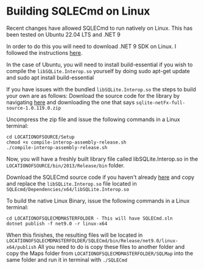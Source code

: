 # Building SQLECmd on Linux

Recent changes have allowed SQLECmd to run natively on Linux. This has been tested on Ubuntu 22.04 LTS and .NET 9

In order to do this you will need to download .NET 9 SDK on Linux. I followed the instructions [here](https://learn.microsoft.com/en-us/dotnet/core/install/linux-ubuntu-install?tabs=dotnet9&pivots=os-linux-ubuntu-2404). 

In the case of Ubuntu, you will need to install build-essential if you wish to compile the `libSQLite.Interop.so` yourself by doing sudo apt-get update and sudo apt install build-essential

If you have issues with the bundled `libSQLite.Interop.so` the steps to build your own are as follows:
Download the source code for the library by navigating [here](https://system.data.sqlite.org/index.html/doc/trunk/www/downloads.wiki) and downloading the one that says `sqlite-netFx-full-source-1.0.119.0.zip`

Uncompress the zip file and issue the following commands in a Linux terminal:
```
cd LOCATIONOFSOURCE/Setup
chmod +x compile-interop-assembly-release.sh
./compile-interop-assembly-release.sh
```
Now, you will have a freshly built library file called libSQLite.Interop.so in the `LOCATIONOFSOURCE/bin/2013/Release/bin` folder.

Download the SQLECmd source code if you haven't already [here](https://github.com/EricZimmerman/SQLECmd/archive/refs/heads/master.zip) and copy and replace the `libSQLite.Interop.so` file located in `SQLEcmd/Dependencies/x64/libSQLite.Interop.so`

To build the native Linux Binary, issue the following commands in a Linux terminal:
```
cd LOCATIONOFSQLECMDMASTERFOLDER - This will have SQLECmd.sln 
dotnet publish -f net9.0 -r linux-x64
```

When this finishes, the resulting files will be located in `LOCATIONOFSQLECMDMASTERFOLDER/SQLECmd/bin/Release/net9.0/linux-x64/publish`
All you need to do is copy these files to another folder and copy the Maps folder from `LOCATIONOFSQLECMDMASTERFOLDER/SQLMap` into the same folder and run it in terminal with `./SQLECmd`
